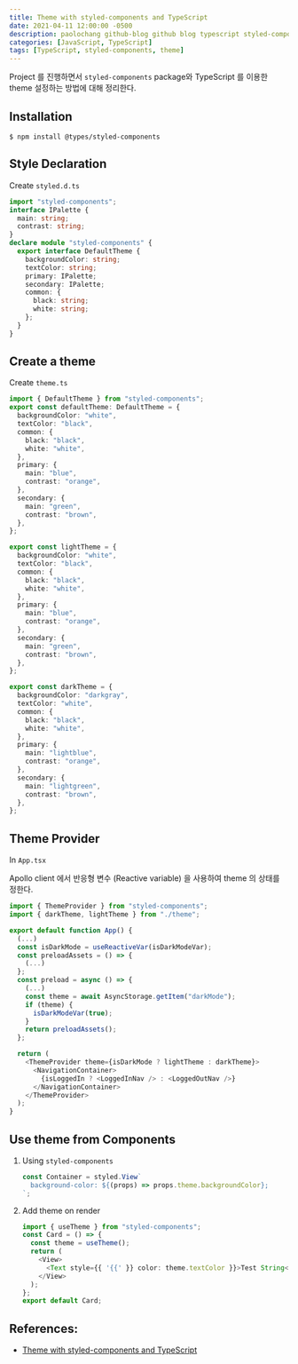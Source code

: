 ```yaml
---
title: Theme with styled-components and TypeScript
date: 2021-04-11 12:00:00 -0500
description: paolochang github-blog github blog typescript styled-components theme
categories: [JavaScript, TypeScript]
tags: [TypeScript, styled-components, theme]
---
```


Project 를 진행하면서 `styled-components` package와 TypeScript 를 이용한 theme 설정하는 방법에 대해 정리한다.

## Installation

```
$ npm install @types/styled-components
```

## Style Declaration

Create `styled.d.ts`

```typescript
import "styled-components";
interface IPalette {
  main: string;
  contrast: string;
}
declare module "styled-components" {
  export interface DefaultTheme {
    backgroundColor: string;
    textColor: string;
    primary: IPalette;
    secondary: IPalette;
    common: {
      black: string;
      white: string;
    };
  }
}
```

## Create a theme

Create `theme.ts`

```typescript
import { DefaultTheme } from "styled-components";
export const defaultTheme: DefaultTheme = {
  backgroundColor: "white",
  textColor: "black",
  common: {
    black: "black",
    white: "white",
  },
  primary: {
    main: "blue",
    contrast: "orange",
  },
  secondary: {
    main: "green",
    contrast: "brown",
  },
};

export const lightTheme = {
  backgroundColor: "white",
  textColor: "black",
  common: {
    black: "black",
    white: "white",
  },
  primary: {
    main: "blue",
    contrast: "orange",
  },
  secondary: {
    main: "green",
    contrast: "brown",
  },
};

export const darkTheme = {
  backgroundColor: "darkgray",
  textColor: "white",
  common: {
    black: "black",
    white: "white",
  },
  primary: {
    main: "lightblue",
    contrast: "orange",
  },
  secondary: {
    main: "lightgreen",
    contrast: "brown",
  },
};
```

## Theme Provider

In `App.tsx`

Apollo client 에서 반응형 변수 (Reactive variable) 을 사용하여 theme 의 상태를 정한다.

```typescript
import { ThemeProvider } from "styled-components";
import { darkTheme, lightTheme } from "./theme";

export default function App() {
  (...)
  const isDarkMode = useReactiveVar(isDarkModeVar);
  const preloadAssets = () => {
    (...)
  };
  const preload = async () => {
    (...)
    const theme = await AsyncStorage.getItem("darkMode");
    if (theme) {
      isDarkModeVar(true);
    }
    return preloadAssets();
  };

  return (
    <ThemeProvider theme={isDarkMode ? lightTheme : darkTheme}>
      <NavigationContainer>
        {isLoggedIn ? <LoggedInNav /> : <LoggedOutNav />}
      </NavigationContainer>
    </ThemeProvider>
  );
}
```

## Use theme from Components

1. Using `styled-components`

   ```typescript
   const Container = styled.View`
     background-color: ${(props) => props.theme.backgroundColor};
   `;
   ```

2. Add theme on render

   ```typescript
   import { useTheme } from "styled-components";
   const Card = () => {
     const theme = useTheme();
     return (
       <View>
         <Text style={{ '{{' }} color: theme.textColor }}>Test String</Text>
       </View>
     );
   };
   export default Card;
   ```

## References:

- [Theme with styled-components and TypeScript](https://medium.com/rbi-tech/theme-with-styled-components-and-typescript-209244ec15a3)
